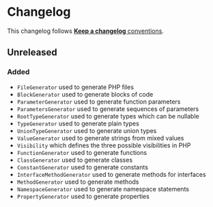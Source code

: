 # Changelog

This changelog follows [**Keep a changelog** conventions](https://keepachangelog.com/en/1.0.0/).

## Unreleased

### Added

- `FileGenerator` used to generate PHP files
- `BlockGenerator` used to generate blocks of code
- `ParameterGenerator` used to generate function parameters
- `ParametersGenerator` used to generate sequences of parameters
- `RootTypeGenerator` used to generate types which can be nullable
- `TypeGenerator` used to generate plain types
- `UnionTypeGenerator` used to generate union types
- `ValueGenerator` used to generate strings from mixed values
- `Visibility` which defines the three possible visibilities in PHP
- `FunctionGenerator` used to generate functions
- `ClassGenerator` used to generate classes
- `ConstantGenerator` used to generate constants
- `InterfaceMethodGenerator` used to generate methods for interfaces
- `MethodGenerator` used to generate methods
- `NamespaceGenerator` used to generate namespace statements
- `PropertyGenerator` used to generate properties
